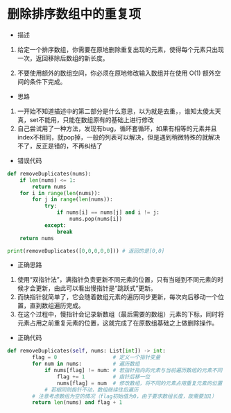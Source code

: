 # 删除排序数组中的重复项

- 描述

1. 给定一个排序数组，你需要在原地删除重复出现的元素，使得每个元素只出现一次，返回移除后数组的新长度。

2. 不要使用额外的数组空间，你必须在原地修改输入数组并在使用 O(1) 额外空间的条件下完成。

- 思路

1. 一开始不知道描述中的第二部分是什么意思，以为就是去重，，谁知太傻太天真，set不能用，只能在数组原有的基础上进行修改
2. 自己尝试用了一种方法，发现有bug，循环套循环，如果有相等的元素并且index不相同，就pop掉，一般的列表可以解决，但是遇到稍微特殊的就解决不了，反正是错的，不再纠结了

- 错误代码

```python
def removeDuplicates(nums):
    if len(nums) <= 1:
        return nums
    for i in range(len(nums)):
        for j in range(len(nums)):
            try:
                if nums[i] == nums[j] and i != j:
                    nums.pop(nums[i])
            except:
                break
    return nums

print(removeDuplicates([0,0,0,0,0])) # 返回的是[0,0]
```

- 正确思路

1. 使用“双指针法”，满指针负责更新不同元素的位置，只有当碰到不同元素的时候才会更新，由此可以看出慢指针是“跳跃式”更新。
2. 而快指针就简单了，它会随着数组元素的遍历同步更新，每次向后移动一个位置，直到数组遍历完成。
3. 在这个过程中，慢指针会记录新数组（最后需要的数组）元素的下标，同时将元素占用之前重复元素的位置，这就完成了在原数组基础之上做删除操作。

- 正确代码

```python
def removeDuplicates(self, nums: List[int]) -> int:
        flag = 0                  # 定义一个指针变量
        for num in nums:          # 遍历数组
            if nums[flag] != num: # 若指针指向的元素与当前遍历数组的元素不同
                flag += 1         # 指针后移一位
                nums[flag] = num  # 修改数组，将不同的元素占用重复元素的位置
            # 若相同则指针不动，数组继续往后遍历
        # 注意考虑数组为空的情况（flag初始值为0，由于要求数组长度，故需要加1）
        return len(nums) and flag + 1
```
